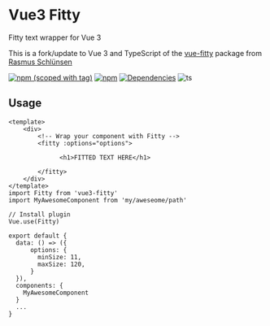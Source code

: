# Vue3 Fitty

Fitty text wrapper for Vue 3

This is a fork/update to Vue 3 and TypeScript of the [vue-fitty](https://github.com/schlunsen/vue-fitty) package from [Rasmus Schlünsen](https://github.com/schlunsen)

[![npm (scoped with tag)](https://img.shields.io/npm/v/vue3-fitty/latest.svg?style=flat-square)](https://npmjs.com/package/vue3-fitty)
[![npm](https://img.shields.io/npm/dt/vue3-fitty.svg?style=flat-square)](https://npmjs.com/package/vue3-fitty)
[![Dependencies](https://david-dm.org/lohn/vue3-fitty/status.svg?style=flat-square)](https://david-dm.org/schlunsen/vue-fitty)
![ts](https://flat.badgen.net/badge/-/TypeScript/blue?icon=typescript&label)

## Usage

```
<template>
    <div>
        <!-- Wrap your component with Fitty -->
        <fitty :options="options">

              <h1>FITTED TEXT HERE</h1>

        </fitty>
    </div>
</template>
import Fitty from 'vue3-fitty'
import MyAwesomeComponent from 'my/aweseome/path'

// Install plugin
Vue.use(Fitty)

export default {
  data: () => ({
      options: {
        minSize: 11,
        maxSize: 120,
      }
  }),
  components: {
    MyAwesomeComponent
  }
  ...
}

```
